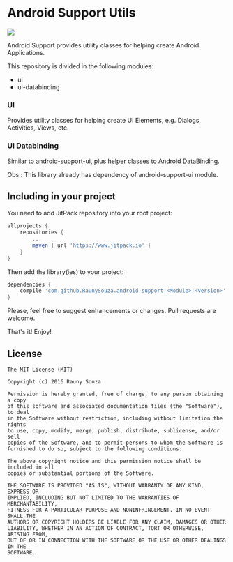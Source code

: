 # Android Support Utils

[![](https://www.jitpack.io/v/RaunySouza/android-support.svg)](https://www.jitpack.io/#RaunySouza/android-support)

Android Support provides utility classes for helping create Android Applications.

This repository is divided in the following modules:

* ui
* ui-databinding

### UI

Provides utility classes for helping create UI Elements, e.g. Dialogs, Activities, Views, etc.

### UI Databinding

Similar to android-support-ui, plus helper classes to Android DataBinding.

Obs.: This library already has dependency of android-support-ui module.

## Including in your project

You need to add JitPack repository into your root project:

```groovy
allprojects {
    repositories {
        ...
        maven { url 'https://www.jitpack.io' }
    }
}
```

Then add the library(ies) to your project:

```groovy
dependencies {
    compile 'com.github.RaunySouza.android-support:<Module>:<Version>'
}
```

Please, feel free to suggest enhancements or changes. Pull requests are welcome.

That's it! Enjoy!

## License

    The MIT License (MIT)

    Copyright (c) 2016 Rauny Souza

    Permission is hereby granted, free of charge, to any person obtaining a copy
    of this software and associated documentation files (the "Software"), to deal
    in the Software without restriction, including without limitation the rights
    to use, copy, modify, merge, publish, distribute, sublicense, and/or sell
    copies of the Software, and to permit persons to whom the Software is
    furnished to do so, subject to the following conditions:

    The above copyright notice and this permission notice shall be included in all
    copies or substantial portions of the Software.

    THE SOFTWARE IS PROVIDED "AS IS", WITHOUT WARRANTY OF ANY KIND, EXPRESS OR
    IMPLIED, INCLUDING BUT NOT LIMITED TO THE WARRANTIES OF MERCHANTABILITY,
    FITNESS FOR A PARTICULAR PURPOSE AND NONINFRINGEMENT. IN NO EVENT SHALL THE
    AUTHORS OR COPYRIGHT HOLDERS BE LIABLE FOR ANY CLAIM, DAMAGES OR OTHER
    LIABILITY, WHETHER IN AN ACTION OF CONTRACT, TORT OR OTHERWISE, ARISING FROM,
    OUT OF OR IN CONNECTION WITH THE SOFTWARE OR THE USE OR OTHER DEALINGS IN THE
    SOFTWARE.

